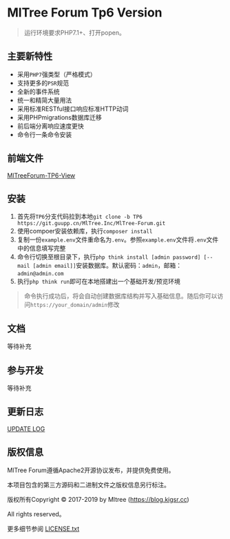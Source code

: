 MlTree Forum Tp6 Version
===============

> 运行环境要求PHP7.1+、打开popen。

## 主要新特性

* 采用`PHP7`强类型（严格模式）
* 支持更多的`PSR`规范
* 全新的事件系统
* 统一和精简大量用法
* 采用标准RESTful接口响应标准HTTP动词
* 采用PHPmigrations数据库迁移
* 前后端分离响应速度更快
* 命令行一条命令安装

## 前端文件

[MlTreeForum-TP6-View](https://git.guupp.cn/MlTree.Inc/MlTreeForum-TP6-View)

## 安装

1. 首先将`TP6`分支代码拉到本地`git clone -b TP6 https://git.guupp.cn/MlTree.Inc/MlTree-Forum.git`
2. 使用compoer安装依赖库，执行`composer install`
3. 复制一份`example.env`文件重命名为`.env`。参照`example.env`文件将`.env`文件中的信息填写完整
4. 命令行切换至根目录下，执行`php think install [admin password] [--mail [admin email]]`安装数据库。默认密码：`admin`，邮箱：`admin@admin.com`
5. 执行`php think run`即可在本地搭建出一个基础开发/预览环境

> 命令执行成功后，将会自动创建数据库结构并写入基础信息。随后你可以访问`https://your_domain/admin`修改

## 文档

等待补充

## 参与开发

等待补充

## 更新日志

[UPDATE LOG](update.md)

## 版权信息

MlTree Forum遵循Apache2开源协议发布，并提供免费使用。

本项目包含的第三方源码和二进制文件之版权信息另行标注。

版权所有Copyright © 2017-2019 by Mltree (https://blog.kigsr.cc)

All rights reserved。

更多细节参阅 [LICENSE.txt](LICENSE.txt)

